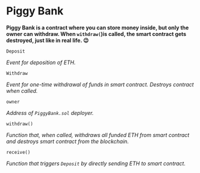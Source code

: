 # Piggy Bank
**Piggy Bank is a contract where you can store money inside, but only the owner can withdraw. When `withdraw(`)is called, the smart contract gets destroyed, just like in real life. 😉**

```
Deposit
```
*Event for deposition of ETH.*

```
Withdraw
```
*Event for one-time withdrawal of funds in smart contract. Destroys contract when called.*

```
owner
```
*Address of `PiggyBank.sol` deployer.*

```
withdraw()
```
*Function that, when called, withdraws all funded ETH from smart contract and destroys smart contract from the blockchain.*

```
receive()
```
*Function that triggers `Deposit` by directly sending ETH to smart contract.*
